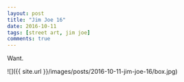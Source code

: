 ```yaml
---
layout: post
title: "Jim Joe 16"
date: 2016-10-11
tags: [street art, jim joe]
comments: true
---
```

Want.

![]({{ site.url }}/images/posts/2016-10-11-jim-joe-16/box.jpg)

